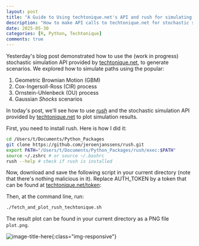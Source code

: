 ```yaml
---
layout: post
title: "A Guide to Using techtonique.net's API and rush for simulating and plotting Stochastic Scenarios"
description: "How to make API calls to techtonique.net for stochastic simulation using diffusion models, and plot the results with rush"
date: 2025-05-30
categories: [R, Python, Techtonique]
comments: true
---
```


Yesterday's blog post demonstrated how to use the (work in progress) stochastic simulation API provided by [techtonique.net](https://www.techtonique.net), to generate scenarios. We explored how to simulate paths using the popular:

1. Geometric Brownian Motion (GBM)
2. Cox-Ingersoll-Ross (CIR) process
3. Ornstein-Uhlenbeck (OU) process
4. Gaussian _Shocks_ scenarios
   
In today's post, we'll see how to use [_rush_](https://jeroenjanssens.com/dsatcl/chapter-7-exploring-data) and the stochastic simulation API provided by [techtonique.net](https://www.techtonique.net) to plot simulation results.

First, you need to install rush. Here is how I did it: 

```bash
cd /Users/t/Documents/Python_Packages
git clone https://github.com/jeroenjanssens/rush.git 
export PATH="/Users/t/Documents/Python_Packages/rush/exec:$PATH"
source ~/.zshrc # or source ~/.bashrc
rush --help # check if rush is installed
```

Now, download and save the following script in your current directory (note that there's nothing malicious in it). Replace AUTH_TOKEN by a token that can be found at [techtonique.net/token](https://www.techtonique.net/token): 

<script src="https://gist.github.com/thierrymoudiki/026834be69dfbc034ba05ee27e338ddf.js"></script>

Then, at the command line, run: 

```bash 
./fetch_and_plot_rush_techtonique.sh
```

The result plot can be found in your current directory as a PNG file `plot.png`.

![image-title-here]({{base}}/images/2025-05-30/2025-05-30-image1.png){:class="img-responsive"}
